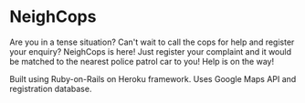 # NeighCops
Are you in a tense situation? Can't wait to call the cops for help and register your enquiry? NeighCops is here! Just register your complaint and it would be matched to the nearest police patrol car to you! Help is on the way! 

Built using Ruby-on-Rails on Heroku framework. Uses Google Maps API and registration database.

